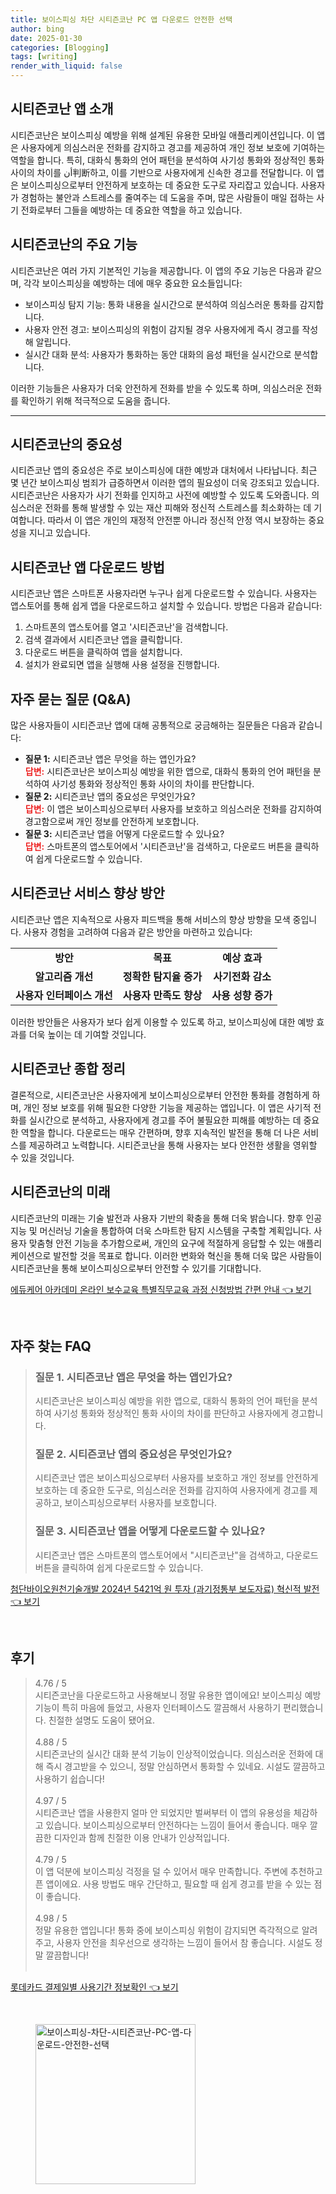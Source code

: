 ```yaml
---
title: 보이스피싱 차단 시티즌코난 PC 앱 다운로드 안전한 선택
author: bing
date: 2025-01-30
categories: [Blogging]
tags: [writing]
render_with_liquid: false
---
```



<h2 id='시티즌코난_소개'>시티즌코난 앱 소개</h2>

<p>시티즌코난은 보이스피싱 예방을 위해 설계된 유용한 모바일 애플리케이션입니다. 이 앱은 사용자에게 의심스러운 전화를 감지하고 경고를 제공하여 개인 정보 보호에 기여하는 역할을 합니다. 특히, 대화식 통화의 언어 패턴을 분석하여 사기성 통화와 정상적인 통화 사이의 차이를 أن判断하고, 이를 기반으로 사용자에게 신속한 경고를 전달합니다. 이 앱은 보이스피싱으로부터 안전하게 보호하는 데 중요한 도구로 자리잡고 있습니다. 사용자가 경험하는 불안과 스트레스를 줄여주는 데 도움을 주며, 많은 사람들이 매일 접하는 사기 전화로부터 그들을 예방하는 데 중요한 역할을 하고 있습니다.</p>

<h2 id='시티즌코난_기능'>시티즌코난의 주요 기능</h2>

<p>시티즌코난은 여러 가지 기본적인 기능을 제공합니다. 이 앱의 주요 기능은 다음과 같으며, 각각 보이스피싱을 예방하는 데에 매우 중요한 요소들입니다:</p>

<ul>
    <li>보이스피싱 탐지 기능: 통화 내용을 실시간으로 분석하여 의심스러운 통화를 감지합니다.</li>
    <li>사용자 안전 경고: 보이스피싱의 위험이 감지될 경우 사용자에게 즉시 경고를 작성해 알립니다.</li>
    <li>실시간 대화 분석: 사용자가 통화하는 동안 대화의 음성 패턴을 실시간으로 분석합니다.</li>
</ul>

<p>이러한 기능들은 사용자가 더욱 안전하게 전화를 받을 수 있도록 하며, 의심스러운 전화를 확인하기 위해 적극적으로 도움을 줍니다.</p>

<hr />

<h2 id='시티즌코난_중요성'>시티즌코난의 중요성</h2>

<p>시티즌코난 앱의 중요성은 주로 보이스피싱에 대한 예방과 대처에서 나타납니다. 최근 몇 년간 보이스피싱 범죄가 급증하면서 이러한 앱의 필요성이 더욱 강조되고 있습니다. 시티즌코난은 사용자가 사기 전화를 인지하고 사전에 예방할 수 있도록 도와줍니다. 의심스러운 전화를 통해 발생할 수 있는 재산 피해와 정신적 스트레스를 최소화하는 데 기여합니다. 따라서 이 앱은 개인의 재정적 안전뿐 아니라 정신적 안정 역시 보장하는 중요성을 지니고 있습니다.</p>

<h2 id='시티즌코난_다운로드_방법'>시티즌코난 앱 다운로드 방법</h2>

<p>시티즌코난 앱은 스마트폰 사용자라면 누구나 쉽게 다운로드할 수 있습니다. 사용자는 앱스토어를 통해 쉽게 앱을 다운로드하고 설치할 수 있습니다. 방법은 다음과 같습니다:</p>

<ol>
    <li>스마트폰의 앱스토어를 열고 '시티즌코난'을 검색합니다.</li>
    <li>검색 결과에서 시티즌코난 앱을 클릭합니다.</li>
    <li>다운로드 버튼을 클릭하여 앱을 설치합니다.</li>
    <li>설치가 완료되면 앱을 실행해 사용 설정을 진행합니다.</li>
</ol>

<h2 id='시티즌코난_QNA'>자주 묻는 질문 (Q&A)</h2>

<p>많은 사용자들이 시티즌코난 앱에 대해 공통적으로 궁금해하는 질문들은 다음과 같습니다:</p>

<ul>
    <li><b>질문 1:</b> 시티즌코난 앱은 무엇을 하는 앱인가요?<br><b><span style="color: #ee2323;">답변:</span></b> 시티즌코난은 보이스피싱 예방을 위한 앱으로, 대화식 통화의 언어 패턴을 분석하여 사기성 통화와 정상적인 통화 사이의 차이를 판단합니다.</li>
    <li><b>질문 2:</b> 시티즌코난 앱의 중요성은 무엇인가요?<br><b><span style="color: #ee2323;">답변:</span></b> 이 앱은 보이스피싱으로부터 사용자를 보호하고 의심스러운 전화를 감지하여 경고함으로써 개인 정보를 안전하게 보호합니다.</li>
    <li><b>질문 3:</b> 시티즌코난 앱을 어떻게 다운로드할 수 있나요?<br><b><span style="color: #ee2323;">답변:</span></b> 스마트폰의 앱스토어에서 '시티즌코난'을 검색하고, 다운로드 버튼을 클릭하여 쉽게 다운로드할 수 있습니다.</li>
</ul>

<h2 id='시티즌코난_서비스_향상'>시티즌코난 서비스 향상 방안</h2>

<p>시티즌코난 앱은 지속적으로 사용자 피드백을 통해 서비스의 향상 방향을 모색 중입니다. 사용자 경험을 고려하여 다음과 같은 방안을 마련하고 있습니다:</p>

<table>
    <tr>
        <td style="text-align: center; height: 17px;"><b>방안</b></td>
        <td style="text-align: center; height: 17px;"><b>목표</b></td>
        <td style="text-align: center; height: 17px;"><b>예상 효과</b></td>
    </tr>
    <tr>
        <td style="text-align: center; height: 17px;"><b>알고리즘 개선</b></td>
        <td style="text-align: center; height: 17px;"><b>정확한 탐지율 증가</b></td>
        <td style="text-align: center; height: 17px;"><b>사기전화 감소</b></td>
    </tr>
    <tr>
        <td style="text-align: center; height: 17px;"><b>사용자 인터페이스 개선</b></td>
        <td style="text-align: center; height: 17px;"><b>사용자 만족도 향상</b></td>
        <td style="text-align: center; height: 17px;"><b>사용 성향 증가</b></td>
    </tr>
</table>

<p>이러한 방안들은 사용자가 보다 쉽게 이용할 수 있도록 하고, 보이스피싱에 대한 예방 효과를 더욱 높이는 데 기여할 것입니다.</p>

<h2 id='시티즌코난_종합_정리'>시티즌코난 종합 정리</h2>

<p>결론적으로, 시티즌코난은 사용자에게 보이스피싱으로부터 안전한 통화를 경험하게 하며, 개인 정보 보호를 위해 필요한 다양한 기능을 제공하는 앱입니다. 이 앱은 사기적 전화를 실시간으로 분석하고, 사용자에게 경고를 주어 불필요한 피해를 예방하는 데 중요한 역할을 합니다. 다운로드는 매우 간편하며, 향후 지속적인 발전을 통해 더 나은 서비스를 제공하려고 노력합니다. 시티즌코난을 통해 사용자는 보다 안전한 생활을 영위할 수 있을 것입니다.</p>

<h2 id='시티즌코난_미래'>시티즌코난의 미래</h2>

<p>시티즌코난의 미래는 기술 발전과 사용자 기반의 확충을 통해 더욱 밝습니다. 향후 인공지능 및 머신러닝 기술을 통합하여 더욱 스마트한 탐지 시스템을 구축할 계획입니다. 사용자 맞춤형 안전 기능을 추가함으로써, 개인의 요구에 적절하게 응답할 수 있는 애플리케이션으로 발전할 것을 목표로 합니다. 이러한 변화와 혁신을 통해 더욱 많은 사람들이 시티즌코난을 통해 보이스피싱으로부터 안전할 수 있기를 기대합니다.</p>


<p><a class="click-button" title="에듀케어 아카데미 온라인 보수교육 특별직무교육 과정 신청방법 간편 안내" href="https://blackassets.github.io/posts/%EC%97%90%EB%93%80%EC%BC%80%EC%96%B4-%EC%95%84%EC%B9%B4%EB%8D%B0%EB%AF%B8-%EC%98%A8%EB%9D%BC%EC%9D%B8-%EB%B3%B4%EC%88%98%EA%B5%90%EC%9C%A1-%ED%8A%B9%EB%B3%84%EC%A7%81%EB%AC%B4%EA%B5%90%EC%9C%A1-%EA%B3%BC%EC%A0%95-%EC%8B%A0%EC%B2%AD%EB%B0%A9%EB%B2%95-%EA%B0%84%ED%8E%B8-%EC%95%88%EB%82%B4/" rel="dofollow">에듀케어 아카데미 온라인 보수교육 특별직무교육 과정 신청방법 간편 안내 👈 보기</a></p><br>
<h2 id='자주_찾는_FAQ'>자주 찾는 FAQ</h2>
<div itemscope="" itemtype="https://schema.org/FAQPage"> 
<blockquote> 
<div itemscope="" itemprop="mainEntity" itemtype="https://schema.org/Question"> 
<h3 itemprop="name">질문 1. 시티즌코난 앱은 무엇을 하는 앱인가요?</h3> 
<div itemscope="" itemprop="acceptedAnswer" itemtype="https://schema.org/Answer"> 
<span itemprop="text"> 
<p>시티즌코난은 보이스피싱 예방을 위한 앱으로, 대화식 통화의 언어 패턴을 분석하여 사기성 통화와 정상적인 통화 사이의 차이를 판단하고 사용자에게 경고합니다.</p> 
</span> 
</div> 
</div> 

<div itemscope="" itemprop="mainEntity" itemtype="https://schema.org/Question"> 
<h3 itemprop="name">질문 2. 시티즌코난 앱의 중요성은 무엇인가요?</h3> 
<div itemscope="" itemprop="acceptedAnswer" itemtype="https://schema.org/Answer"> 
<span itemprop="text"> 
<p>시티즌코난 앱은 보이스피싱으로부터 사용자를 보호하고 개인 정보를 안전하게 보호하는 데 중요한 도구로, 의심스러운 전화를 감지하여 사용자에게 경고를 제공하고, 보이스피싱으로부터 사용자를 보호합니다.</p> 
</span> 
</div> 
</div> 

<div itemscope="" itemprop="mainEntity" itemtype="https://schema.org/Question"> 
<h3 itemprop="name">질문 3. 시티즌코난 앱을 어떻게 다운로드할 수 있나요?</h3> 
<div itemscope="" itemprop="acceptedAnswer" itemtype="https://schema.org/Answer"> 
<span itemprop="text"> 
<p>시티즌코난 앱은 스마트폰의 앱스토어에서 "시티즌코난"을 검색하고, 다운로드 버튼을 클릭하여 쉽게 다운로드할 수 있습니다.</p> 
</span> 
</div> 
</div> 
</blockquote> 
</div>
<p><a class="click-button" title="첨단바이오원천기술개발 2024년 5421억 원 투자 (과기정통부 보도자료) 혁신적 발전" href="https://blackassets.github.io/posts/%EC%B2%A8%EB%8B%A8%EB%B0%94%EC%9D%B4%EC%98%A4%EC%9B%90%EC%B2%9C%EA%B8%B0%EC%88%A0%EA%B0%9C%EB%B0%9C-2024%EB%85%84-5421%EC%96%B5-%EC%9B%90-%ED%88%AC%EC%9E%90-(%EA%B3%BC%EA%B8%B0%EC%A0%95%ED%86%B5%EB%B6%80-%EB%B3%B4%EB%8F%84%EC%9E%90%EB%A3%8C)-%ED%98%81%EC%8B%A0%EC%A0%81-%EB%B0%9C%EC%A0%84/" rel="dofollow">첨단바이오원천기술개발 2024년 5421억 원 투자 (과기정통부 보도자료) 혁신적 발전 👈 보기</a></p><br>
<h2 id='후기'>후기</h2>
<div itemscope itemtype="https://schema.org/Product">
  <blockquote>
  <div itemprop="review" itemscope itemtype="https://schema.org/Review">
      <div itemprop="reviewRating" itemscope itemtype="https://schema.org/Rating"> <span itemprop="ratingValue">4.76</span> / <span itemprop="bestRating">5</span> </div>
      <span itemprop="reviewBody">시티즌코난을 다운로드하고 사용해보니 정말 유용한 앱이에요! 보이스피싱 예방 기능이 특히 마음에 들었고, 사용자 인터페이스도 깔끔해서 사용하기 편리했습니다. 친절한 설명도 도움이 됐어요.</span>
  </div>
  <br>
  <div itemprop="review" itemscope itemtype="https://schema.org/Review">
      <div itemprop="reviewRating" itemscope itemtype="https://schema.org/Rating"> <span itemprop="ratingValue">4.88</span> / <span itemprop="bestRating">5</span> </div>
      <span itemprop="reviewBody">시티즌코난의 실시간 대화 분석 기능이 인상적이었습니다. 의심스러운 전화에 대해 즉시 경고받을 수 있으니, 정말 안심하면서 통화할 수 있네요. 시설도 깔끔하고 사용하기 쉽습니다!</span>
  </div>
  <br>
  <div itemprop="review" itemscope itemtype="https://schema.org/Review">
      <div itemprop="reviewRating" itemscope itemtype="https://schema.org/Rating"> <span itemprop="ratingValue">4.97</span> / <span itemprop="bestRating">5</span> </div>
      <span itemprop="reviewBody">시티즌코난 앱을 사용한지 얼마 안 되었지만 벌써부터 이 앱의 유용성을 체감하고 있습니다. 보이스피싱으로부터 안전하다는 느낌이 들어서 좋습니다. 매우 깔끔한 디자인과 함께 친절한 이용 안내가 인상적입니다.</span>
  </div>
  <br>
  <div itemprop="review" itemscope itemtype="https://schema.org/Review">
      <div itemprop="reviewRating" itemscope itemtype="https://schema.org/Rating"> <span itemprop="ratingValue">4.79</span> / <span itemprop="bestRating">5</span> </div>
      <span itemprop="reviewBody">이 앱 덕분에 보이스피싱 걱정을 덜 수 있어서 매우 만족합니다. 주변에 추천하고픈 앱이에요. 사용 방법도 매우 간단하고, 필요할 때 쉽게 경고를 받을 수 있는 점이 좋습니다.</span>
  </div>
  <br>
  <div itemprop="review" itemscope itemtype="https://schema.org/Review">
      <div itemprop="reviewRating" itemscope itemtype="https://schema.org/Rating"> <span itemprop="ratingValue">4.98</span> / <span itemprop="bestRating">5</span> </div>
      <span itemprop="reviewBody">정말 유용한 앱입니다! 통화 중에 보이스피싱 위험이 감지되면 즉각적으로 알려주고, 사용자 안전을 최우선으로 생각하는 느낌이 들어서 참 좋습니다. 시설도 정말 깔끔합니다!</span>
  </div>
  <br>
  </blockquote>
</div>
<p><a class="click-button" title="롯데카드 결제일별 사용기간 정보확인" href="https://blackassets.github.io/posts/%EB%A1%AF%EB%8D%B0%EC%B9%B4%EB%93%9C-%EA%B2%B0%EC%A0%9C%EC%9D%BC%EB%B3%84-%EC%82%AC%EC%9A%A9%EA%B8%B0%EA%B0%84-%EC%A0%95%EB%B3%B4%ED%99%95%EC%9D%B8/" rel="dofollow">롯데카드 결제일별 사용기간 정보확인 👈 보기</a></p><br>
<figure class="image"><img src="https://blackassets.github.io/assets/img/thumbnail/보이스피싱-차단-시티즌코난-PC-앱-다운로드-안전한-선택.webp" alt="보이스피싱-차단-시티즌코난-PC-앱-다운로드-안전한-선택" width="256" height="256"></figure>